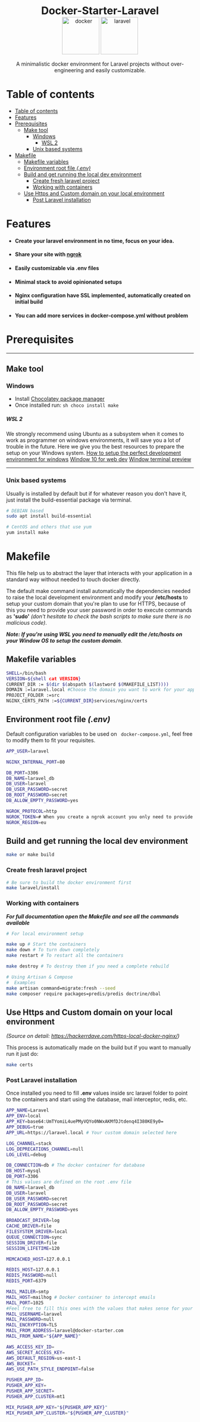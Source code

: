 <div align="center">
  <h1 style="margin: 0;">Docker-Starter-Laravel</h1>
  <img width="100" height="100" src="https://logopng.com.br/logos/docker-27.png" alt="docker" />
  <img width="100" height="100" src="https://upload.wikimedia.org/wikipedia/commons/thumb/9/9a/Laravel.svg/1200px-Laravel.svg.png" alt="laravel" />
  <p>A minimalistic docker environment for Laravel projects without over-engineering and easily customizable.</p>
</div>

# Table of contents

- [Table of contents](#table-of-contents)
- [Features](#features)
- [Prerequisites](#prerequisites)
  - [Make tool](#make-tool)
    - [Windows](#windows)
        - [WSL 2](#wsl-2)
    - [Unix based systems](#unix-based-systems)
- [Makefile](#makefile)
  - [Makefile variables](#makefile-variables)
  - [Environment root file _(.env)_](#environment-root-file-env)
  - [Build and get running the local dev environment](#build-and-get-running-the-local-dev-environment)
    - [Create fresh laravel project](#create-fresh-laravel-project)
    - [Working with containers](#working-with-containers)
  - [Use Https and Custom domain on your local environment](#use-https-and-custom-domain-on-your-local-environment)
    - [Post Laravel installation](#post-laravel-installation)

# Features

- #### Create your laravel environment in no time, **focus on your idea.**
- #### Share your site with [ngrok](https://ngrok.com/)
- #### Easily customizable via **.env** files
- #### Minimal stack to avoid opinionated setups
- #### Nginx configuration have SSL implemented, automatically created on initial build
- #### You can add more services in docker-compose.yml without problem

# Prerequisites

---

## Make tool

### Windows

- Install [Chocolatey package manager](https://chocolatey.org/install)
- Once installed run: `sh choco install make`

##### WSL 2

We strongly recommend using Ubuntu as a subsystem when it comes to work as programmer on windows environments, it will save you a lot of trouble in the future. Here we give you the best resources to prepare the setup on your Windows system.
[How to setup the perfect development environment for windows](https://char.gd/blog/2017/how-to-set-up-the-perfect-modern-dev-environment-on-windows)
[Window 10 for web dev](https://fireship.io/lessons/windows-10-for-web-dev)
[Window terminal preview](https://www.microsoft.com/en-us/p/windows-terminal-preview/9n0dx20hk701?activetab=pivot:overviewtab#)

---

### Unix based systems

Usually is installed by default but if for whatever reason you don't have it, just install the build-essential package via terminal.

```sh
# DEBIAN based
sudo apt install build-essential

# CentOS and others that use yum
yum install make
```

# Makefile

This file help us to abstract the layer that interacts with your application in a standard way without needed to touch docker directly.

The default make command install automatically the dependencies needed to raise the local development environment and modify your **/etc/hosts** to setup your custom domain that you're plan to use for HTTPS, because of this you need to provide your user password in order to execute commands as **'sudo'** _(don't hesitate to check the bash scripts to make sure there is no malicious code)_.

**_Note: If you're using WSL you need to manually edit the /etc/hosts on your Window OS to setup the custom domain_**.

## Makefile variables

```sh
SHELL=/bin/bash
VERSION=${shell cat VERSION}
CURRENT_DIR := $(dir $(abspath $(lastword $(MAKEFILE_LIST))))
DOMAIN :=laravel.local #Choose the domain you want to work for your app
PROJECT_FOLDER :=src
NGINX_CERTS_PATH :=${CURRENT_DIR}services/nginx/certs
```

## Environment root file _(.env)_

Default configuration variables to be used on ` docker-compose.yml`, feel free to modify them to fit your requisites.

```sh
APP_USER=laravel

NGINX_INTERNAL_PORT=80

DB_PORT=3306
DB_NAME=laravel_db
DB_USER=laravel
DB_USER_PASSWORD=secret
DB_ROOT_PASSWORD=secret
DB_ALLOW_EMPTY_PASSWORD=yes

NGROK_PROTOCOL=http
NGROK_TOKEN=# When you create a ngrok account you only need to provide your token here
NGROK_REGION=eu
```

## Build and get running the local dev environment

```sh
make or make build
```

### Create fresh laravel project

```sh
# Be sure to build the docker environment first
make laravel/install
```

### Working with containers

**_For full documentation open the Makefile and see all the commands available_**

```sh
# For local environment setup

make up # Start the containers
make down # To turn down completely
make restart # To restart all the containers

make destroy # To destroy them if you need a complete rebuild

# Using Artisan & Compose
#  Examples
make artisan command=migrate:fresh --seed
make composer require packages=predis/predis doctrine/dbal
```

## Use Https and Custom domain on your local environment

_(Source on detail: https://hackerrdave.com/https-local-docker-nginx/)_

This process is automatically made on the build but if you want to manually run it just do:

```sh
make certs
```

### Post Laravel installation

Once installed you need to fill **.env** values inside src laravel folder to point to the containers and start using the database, mail interceptor, redis, etc.

```sh
APP_NAME=Laravel
APP_ENV=local
APP_KEY=base64:UmTYomiL4uePMyVQYo0NWxAKMfDJtdenq4I380KE9y0=
APP_DEBUG=true
APP_URL=https://laravel.local # Your custom domain selected here

LOG_CHANNEL=stack
LOG_DEPRECATIONS_CHANNEL=null
LOG_LEVEL=debug

DB_CONNECTION=db # The docker container for database
DB_HOST=mysql
DB_PORT=3306
# This values are defined on the root .env file
DB_NAME=laravel_db
DB_USER=laravel
DB_USER_PASSWORD=secret
DB_ROOT_PASSWORD=secret
DB_ALLOW_EMPTY_PASSWORD=yes

BROADCAST_DRIVER=log
CACHE_DRIVER=file
FILESYSTEM_DRIVER=local
QUEUE_CONNECTION=sync
SESSION_DRIVER=file
SESSION_LIFETIME=120

MEMCACHED_HOST=127.0.0.1

REDIS_HOST=127.0.0.1
REDIS_PASSWORD=null
REDIS_PORT=6379

MAIL_MAILER=smtp
MAIL_HOST=mailhog # Docker container to intercept emails
MAIL_PORT=1025
#Feel free to fill this ones with the values that makes sense for your app
MAIL_USERNAME=laravel
MAIL_PASSWORD=null
MAIL_ENCRYPTION=TLS
MAIL_FROM_ADDRESS=laravel@docker-starter.com
MAIL_FROM_NAME="${APP_NAME}"

AWS_ACCESS_KEY_ID=
AWS_SECRET_ACCESS_KEY=
AWS_DEFAULT_REGION=us-east-1
AWS_BUCKET=
AWS_USE_PATH_STYLE_ENDPOINT=false

PUSHER_APP_ID=
PUSHER_APP_KEY=
PUSHER_APP_SECRET=
PUSHER_APP_CLUSTER=mt1

MIX_PUSHER_APP_KEY="${PUSHER_APP_KEY}"
MIX_PUSHER_APP_CLUSTER="${PUSHER_APP_CLUSTER}"

```
